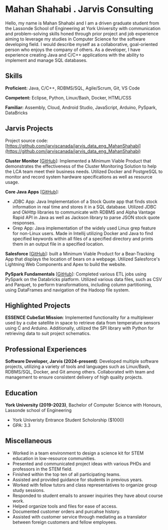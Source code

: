 # Mahan Shahabi . Jarvis Consulting

Hello, my name is Mahan Shahabi and I am a driven graduate student from the Lassonde School of Engineering at York University with communication and problem-solving skills honed through prior project and job experience aiming to leverage my studies in Computer Science for the software developing field. I would describe myself as a collaborative, goal-oriented person who enjoys the company of others. As a developer, I have experience creating Java and C/C++ applications with the ability to implement and manage SQL databases.

## Skills

**Proficient:** Java, C/C++, RDBMS/SQL, Agile/Scrum, Git, VS Code

**Competent:** Eclipse, Python, Linux/Bash, Docker, HTML/CSS

**Familiar:** Assembly, Cloud, Android Studio, JavaScript, Arduino, PySpark, DataBricks

## Jarvis Projects

Project source code: [https://github.com/jarviscanada/jarvis_data_eng_MahanShahabi](https://github.com/jarviscanada/jarvis_data_eng_MahanShahabi)


**Cluster Monitor** [[GitHub](https://github.com/jarviscanada/jarvis_data_eng_MahanShahabi/tree/master/linux_sql)]: Implemented a Minimum Viable Product that demonstrates the effectiveness of the Cluster Monitoring Solution to help the LCA team meet their business needs. Utilized Docker and PostgreSQL to monitor and record system hardware specifications as well as resource usage.

**Core Java Apps** [[GitHub](https://github.com/jarviscanada/jarvis_data_eng_MahanShahabi/tree/master/core_java)]:
      
  - JDBC App: Java Implementation of a Stock Quote app that finds stock information in real time and stores it in a SQL database. Utilized JDBC and OkHttp libraries to communicate with RDBMS and Alpha Vantage Rapid API in Java as well as Jackson library to parse JSON stock quote responses.
  - Grep App: Java implementation of the widely used Linux grep feature for non-Linux users. Made in Intellij utilizing Docker and Java to find specified keywords within all files of a specified directory and prints them in an output file in a specified location.

**Salesforce** [[GitHub](https://github.com/jarviscanada/jarvis_data_eng_MahanShahabi/tree/masterN/A)]: built a Minimum Viable Product for a Bear-Tracking App that displays the location of bears on a webpage. Utilized Salesforce's Lightning Web Components and Apex to build the website.

**PySpark Fundamentals** [[GitHub](https://github.com/jarviscanada/jarvis_data_eng_MahanShahabi/tree/masterN/A)]: Completed various ETL jobs using PySpark on the Databricks platform. Utilized various data files, such as CSV and Parquet, to perform transformations, including column partitioning, using DataFrames and navigation of the Hadoop file system.


## Highlighted Projects
**ESSENCE CubeSat Mission**: Implemented functionality for a multiplexer used by a cube satellite in space to retrieve data from temperature sensors using C and Arduino. Additionally, utilized the SPI library with Python for retrieving data to suit project schematics.


## Professional Experiences

**Software Developer, Jarvis (2024-present)**: Developed multiple software projects, utilizing a variety of tools and languages such as Linux/Bash, RDBMS/SQL, Docker, and Git among others. Collaborated with team and management to ensure consistent delivery of high quality projects.


## Education
**York University (2019-2023)**, Bachelor of Computer Science with Honours, Lassonde school of Engineering
- York Univeristy Entrance Student Scholorship ($1000)
- GPA: 3.3


## Miscellaneous
- Worked in a team environment to design a science kit for STEM education in low-resource communities.
- Presented and communicated project ideas with various PHDs and professors in the STEM field.
- Finished within the top ten of all participating teams.
- Assisted and provided guidance for students in previous years.
- Worked with fellow tutors and class representatives to organize group study sessions.
- Responded to student emails to answer inquiries they have about course work.
- Helped organize tools and files for ease of access.
- Documented customer orders and purcahse history.
- Assisted with customer service through mediating as a translator between foreign customers and fellow employees.